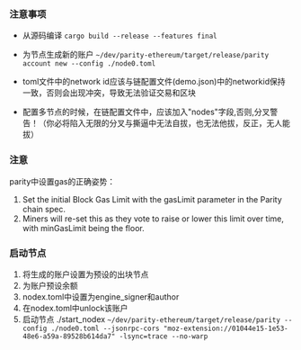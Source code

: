 ### 注意事项

- 从源码编译 `cargo build --release --features final`

- 为节点生成新的账户
`~/dev/parity-ethereum/target/release/parity account new --config ./node0.toml`

- toml文件中的network id应该与链配置文件(demo.json)中的networkid保持一致，否则会出现冲突，导致无法验证交易和区块
- 配置多节点的时候，在链配置文件中，应该加入"nodes"字段,否则,分叉警告！（你必将陷入无限的分叉与撕逼中无法自拔，也无法他拔，反正，无人能拔）
### 注意
parity中设置gas的正确姿势：
1. Set the initial Block Gas Limit with the gasLimit parameter in the Parity chain spec.
2. Miners will re-set this as they vote to raise or lower this limit over time, with minGasLimit being the floor.
### 启动节点
1. 将生成的账户设置为预设的出块节点
2. 为账户预设余额
3. nodex.toml中设置为engine_signer和author
4. 在nodex.toml中unlock该账户
5. 启动节点 ./start_nodex `~/dev/parity-ethereum/target/release/parity --config ./node0.toml --jsonrpc-cors "moz-extension://01044e15-1e53-48e6-a59a-89528b614da7" -lsync=trace --no-warp`
